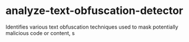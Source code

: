 # analyze-text-obfuscation-detector
Identifies various text obfuscation techniques used to mask potentially malicious code or content, s
